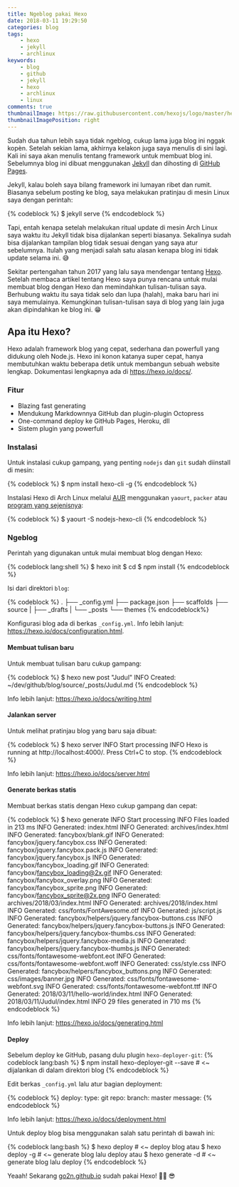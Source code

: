 ```yaml
---
title: Ngeblog pakai Hexo
date: 2018-03-11 19:29:50
categories: blog
tags:
    - hexo
    - jekyll
    - archlinux
keywords:
    - blog
    - github
    - jekyll
    - hexo
    - archlinux
    - linux
comments: true
thumbnailImage: https://raw.githubusercontent.com/hexojs/logo/master/hexo-logo-avatar-transparent-background.png
thumbnailImagePosition: right
---
```


Sudah dua tahun lebih saya tidak ngeblog, cukup lama juga blog ini nggak kopèn. Setelah sekian lama, akhirnya kelakon juga saya menulis di sini lagi. Kali ini saya akan menulis tentang framework untuk membuat blog ini. Sebelumnya blog ini dibuat menggunakan [Jekyll](https://jekyllrb.com/) dan dihosting di [GitHub Pages](https://pages.github.com/).
<!--more-->

Jekyll, kalau boleh saya bilang framework ini lumayan ribet dan rumit. Biasanya sebelum posting ke blog, saya melakukan pratinjau di mesin Linux saya dengan perintah:

{% codeblock %}
$ jekyll serve
{% endcodeblock %}

Tapi, entah kenapa setelah melakukan ritual update di mesin Arch Linux saya waktu itu Jekyll tidak bisa dijalankan seperti biasanya. Sekalinya sudah bisa dijalankan tampilan blog tidak sesuai dengan yang saya atur sebelumnya. Itulah yang menjadi salah satu alasan kenapa blog ini tidak update selama ini. 😅

Sekitar pertengahan tahun 2017 yang lalu saya mendengar tentang [Hexo](https://hexo.io/). Setelah membaca artikel tentang Hexo saya punya rencana untuk mulai membuat blog dengan Hexo dan memindahkan tulisan-tulisan saya. Berhubung waktu itu saya tidak selo dan lupa (halah), maka baru hari ini saya memulainya. Kemungkinan tulisan-tulisan saya di blog yang lain juga akan dipindahkan ke blog ini. 😁

## Apa itu Hexo?

Hexo adalah framework blog yang cepat, sederhana dan powerfull yang didukung oleh Node.js. Hexo ini konon katanya super cepat, hanya membutuhkan waktu beberapa detik untuk membangun sebuah website lengkap. Dokumentasi lengkapnya ada di https://hexo.io/docs/.

### Fitur
* Blazing fast generating
* Mendukung Markdownnya GitHub dan plugin-plugin Octopress
* One-command deploy ke GitHub Pages, Heroku, dll
* Sistem plugin yang powerfull

### Instalasi

Untuk instalasi cukup gampang, yang penting `nodejs` dan `git` sudah diinstall di mesin:

{% codeblock %}
$ npm install hexo-cli -g
{% endcodeblock %}

Instalasi Hexo di Arch Linux melalui [AUR](https://aur.archlinux.org/) menggunakan `yaourt`, `packer` atau [program yang sejenisnya](https://wiki.archlinux.org/index.php/AUR_helpers):

{% codeblock %}
$ yaourt -S nodejs-hexo-cli
{% endcodeblock %}

### Ngeblog

Perintah yang digunakan untuk mulai membuat blog dengan Hexo:

{% codeblock lang:shell %}
$ hexo init <blog>
$ cd <blog>
$ npm install
{% endcodeblock %}

Isi dari direktori `blog`:

{% codeblock %}
.
├── _config.yml
├── package.json
├── scaffolds
├── source
|   ├── _drafts
|   └── _posts
└── themes
{% endcodeblock%}

Konfigurasi blog ada di berkas `_config.yml`. Info lebih lanjut: https://hexo.io/docs/configuration.html.

#### Membuat tulisan baru

Untuk membuat tulisan baru cukup gampang:

{% codeblock %}
$ hexo new post "Judul"
INFO  Created: ~/dev/github/blog/source/_posts/Judul.md
{% endcodeblock %}

Info lebih lanjut: https://hexo.io/docs/writing.html

#### Jalankan server

Untuk melihat pratinjau blog yang baru saja dibuat:

{% codeblock %}
$ hexo server
INFO  Start processing
INFO  Hexo is running at http://localhost:4000/. Press Ctrl+C to stop.
{% endcodeblock %}

Info lebih lanjut: https://hexo.io/docs/server.html

#### Generate berkas statis

Membuat berkas statis dengan Hexo cukup gampang dan cepat:

{% codeblock %}
$ hexo generate
INFO  Start processing
INFO  Files loaded in 213 ms
INFO  Generated: index.html
INFO  Generated: archives/index.html
INFO  Generated: fancybox/blank.gif
INFO  Generated: fancybox/jquery.fancybox.css
INFO  Generated: fancybox/jquery.fancybox.pack.js
INFO  Generated: fancybox/jquery.fancybox.js
INFO  Generated: fancybox/fancybox_loading.gif
INFO  Generated: fancybox/fancybox_loading@2x.gif
INFO  Generated: fancybox/fancybox_overlay.png
INFO  Generated: fancybox/fancybox_sprite.png
INFO  Generated: fancybox/fancybox_sprite@2x.png
INFO  Generated: archives/2018/03/index.html
INFO  Generated: archives/2018/index.html
INFO  Generated: css/fonts/FontAwesome.otf
INFO  Generated: js/script.js
INFO  Generated: fancybox/helpers/jquery.fancybox-buttons.css
INFO  Generated: fancybox/helpers/jquery.fancybox-buttons.js
INFO  Generated: fancybox/helpers/jquery.fancybox-thumbs.css
INFO  Generated: fancybox/helpers/jquery.fancybox-media.js
INFO  Generated: fancybox/helpers/jquery.fancybox-thumbs.js
INFO  Generated: css/fonts/fontawesome-webfont.eot
INFO  Generated: css/fonts/fontawesome-webfont.woff
INFO  Generated: css/style.css
INFO  Generated: fancybox/helpers/fancybox_buttons.png
INFO  Generated: css/images/banner.jpg
INFO  Generated: css/fonts/fontawesome-webfont.svg
INFO  Generated: css/fonts/fontawesome-webfont.ttf
INFO  Generated: 2018/03/11/hello-world/index.html
INFO  Generated: 2018/03/11/Judul/index.html
INFO  29 files generated in 710 ms
{% endcodeblock %}

Info lebih lanjut: https://hexo.io/docs/generating.html

#### Deploy

Sebelum deploy ke GitHub, pasang dulu plugin `hexo-deployer-git`:
{% codeblock lang:bash %}
$ npm install hexo-deployer-git --save # <~ dijalankan di dalam direktori blog
{% endcodeblock %}

Edit berkas `_config.yml` lalu atur bagian deployment:

{% codeblock %}
deploy:
  type: git
  repo: <repo github>
  branch: master
  message: <message>
{% endcodeblock %}

Info lebih lanjut: https://hexo.io/docs/deployment.html

Untuk deploy blog bisa menggunakan salah satu perintah di bawah ini:

{% codeblock lang:bash %}
$ hexo deploy       # <~ deploy blog
atau
$ hexo deploy -g    # <~ generate blog lalu deploy
atau
$ hexo generate -d  # <~ generate blog lalu deploy
{% endcodeblock %}

Yeaah! Sekarang [go2n.github.io](http://go2n.github.io) sudah pakai Hexo! 🤘🏼 😎
